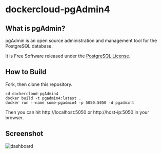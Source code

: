 # dockercloud-pgAdmin4

## What is pgAdmin?

pgAdmin is an open source administration and management tool for the PostgreSQL database.

It is Free Software released under the [PostgreSQL License](https://www.pgadmin.org/licence.php).

## How to Build

Fork, then clone this repository.

```
cd dockercloud-pgAdmin4
docker build -t pgadmin4:latest .
docker run --name some-pgadmin4 -p 5050:5050 -d pgadmin4
```

Then you can hit http://localhost:5050 or http://host-ip:5050 in your browser.

## Screenshot
![dashboard](https://www.pgadmin.org/images/pgadmin4-dashboard.png)
